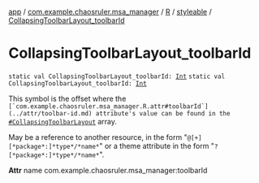 [app](../../../index.md) / [com.example.chaosruler.msa_manager](../../index.md) / [R](../index.md) / [styleable](index.md) / [CollapsingToolbarLayout_toolbarId](.)

# CollapsingToolbarLayout_toolbarId

`static val CollapsingToolbarLayout_toolbarId: `[`Int`](https://kotlinlang.org/api/latest/jvm/stdlib/kotlin/-int/index.html)
`static val CollapsingToolbarLayout_toolbarId: `[`Int`](https://kotlinlang.org/api/latest/jvm/stdlib/kotlin/-int/index.html)

This symbol is the offset where the ``[`com.example.chaosruler.msa_manager.R.attr#toolbarId`](../attr/toolbar-id.md) attribute's value can be found in the ``[`#CollapsingToolbarLayout`](-collapsing-toolbar-layout.md) array.

May be a reference to another resource, in the form "`@[+][*package*:]*type*/*name*`" or a theme attribute in the form "`?[*package*:]*type*/*name*`".

**Attr**
name com.example.chaosruler.msa_manager:toolbarId

